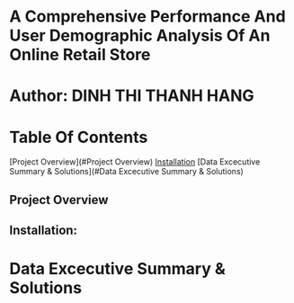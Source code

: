 # A Comprehensive Performance And User Demographic Analysis Of An Online Retail Store
# Author: DINH THI THANH HANG
# Table Of Contents
[Project Overview](#Project Overview)
[Installation](#Installation) 
[Data Excecutive Summary & Solutions](#Data Excecutive Summary & Solutions)
## Project Overview
## Installation: 
# Data Excecutive Summary & Solutions 


